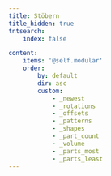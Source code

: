 ```yaml
---
title: Stöbern
title_hidden: true
tntsearch:
    index: false

content:
    items: '@self.modular'
    order:
        by: default
        dir: asc
        custom:
            - _newest
            - _rotations
            - _offsets
            - _patterns
            - _shapes
            - _part_count
            - _volume
            - _parts_most
            - _parts_least
---
```

